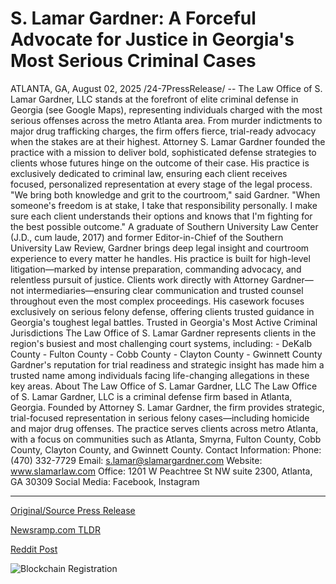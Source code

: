 # S. Lamar Gardner: A Forceful Advocate for Justice in Georgia's Most Serious Criminal Cases

ATLANTA, GA, August 02, 2025 /24-7PressRelease/ -- The Law Office of S. Lamar Gardner, LLC stands at the forefront of elite criminal defense in Georgia (see Google Maps), representing individuals charged with the most serious offenses across the metro Atlanta area. From murder indictments to major drug trafficking charges, the firm offers fierce, trial-ready advocacy when the stakes are at their highest.  Attorney S. Lamar Gardner founded the practice with a mission to deliver bold, sophisticated defense strategies to clients whose futures hinge on the outcome of their case. His practice is exclusively dedicated to criminal law, ensuring each client receives focused, personalized representation at every stage of the legal process.  "We bring both knowledge and grit to the courtroom," said Gardner. "When someone's freedom is at stake, I take that responsibility personally. I make sure each client understands their options and knows that I'm fighting for the best possible outcome."  A graduate of Southern University Law Center (J.D., cum laude, 2017) and former Editor-in-Chief of the Southern University Law Review, Gardner brings deep legal insight and courtroom experience to every matter he handles. His practice is built for high-level litigation—marked by intense preparation, commanding advocacy, and relentless pursuit of justice.  Clients work directly with Attorney Gardner—not intermediaries—ensuring clear communication and trusted counsel throughout even the most complex proceedings. His casework focuses exclusively on serious felony defense, offering clients trusted guidance in Georgia's toughest legal battles.  Trusted in Georgia's Most Active Criminal Jurisdictions The Law Office of S. Lamar Gardner represents clients in the region's busiest and most challenging court systems, including:  - DeKalb County - Fulton County - Cobb County - Clayton County - Gwinnett County  Gardner's reputation for trial readiness and strategic insight has made him a trusted name among individuals facing life-changing allegations in these key areas.  About The Law Office of S. Lamar Gardner, LLC The Law Office of S. Lamar Gardner, LLC is a criminal defense firm based in Atlanta, Georgia. Founded by Attorney S. Lamar Gardner, the firm provides strategic, trial-focused representation in serious felony cases—including homicide and major drug offenses. The practice serves clients across metro Atlanta, with a focus on communities such as Atlanta, Smyrna, Fulton County, Cobb County, Clayton County, and Gwinnett County.  Contact Information: Phone: (470) 332-7729 Email: s.lamar@slamargardner.com Website: www.slamarlaw.com Office: 1201 W Peachtree St NW suite 2300, Atlanta, GA 30309 Social Media: Facebook, Instagram 

---

[Original/Source Press Release](https://www.24-7pressrelease.com/press-release/525510/s-lamar-gardner-a-forceful-advocate-for-justice-in-georgias-most-serious-criminal-cases)
                    

[Newsramp.com TLDR](https://newsramp.com/curated-news/elite-criminal-defense-in-georgia-the-law-office-of-s-lamar-gardner-llc/9e5038b5866bd52f411fce2082b0dabf) 

 



[Reddit Post](https://www.reddit.com/r/newsramp/comments/1mfkfvp/elite_criminal_defense_in_georgia_the_law_office/) 



![Blockchain Registration](https://cdn.newsramp.app/24-7PressRelease/qrcode/258/2/dashAYnQ.webp)